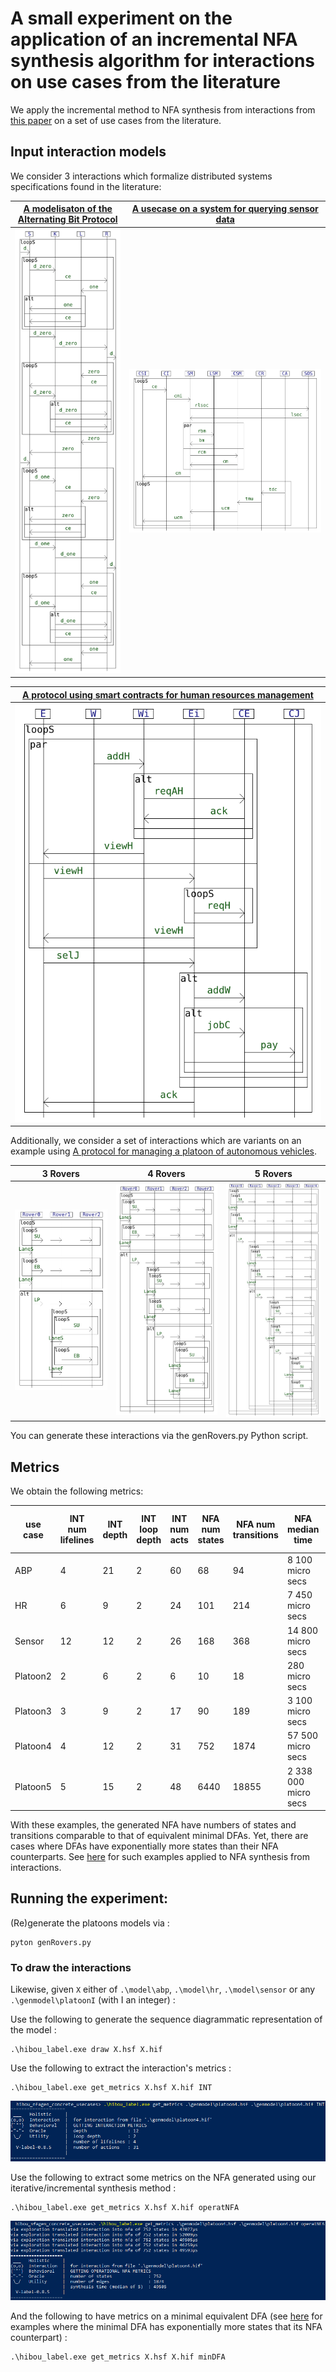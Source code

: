 # A small experiment on the application of an incremental NFA synthesis algorithm for interactions on use cases from the literature

We apply the incremental method to NFA synthesis from interactions from [this paper](https://arxiv.org/abs/2306.02983) on a set of use cases from the literature.



## Input interaction models

We consider 3 interactions which formalize distributed systems specifications found in the literature:


| [A modelisaton of the Alternating Bit Protocol](https://satoss.uni.lu/members/sjouke/papers/MaRe97.pdf) | [A usecase on a system for querying sensor data](https://josis.org/index.php/josis/article/view/38) |
|---------------------------------------------------------------------------------------------------------|-----------------------------------------------------------------------------------------------------|
| <img src="./README_images/abp_repr.png" alt="abp" width="250">                                          | <img src="./README_images/sensor_repr.png" alt="sensor" width="700">                                | 



| [A protocol using smart contracts for human resources management](https://ceur-ws.org/Vol-2580/DLT_2020_paper_8.pdf) |
|----------------------------------------------------------------------------------------------------------------------|
| <img src="./README_images/hr_repr.png" alt="HR">                                                         |


Additionally, we consider a set of interactions which are variants on an example using [A protocol for managing a platoon of autonomous vehicles](https://www.sparta.eu/assets/deliverables/SPARTA-D5.1-Assessment-specifications-and-roadmap-PU-M12.pdf).

| 3 Rovers                                                     | 4 Rovers                                                     | 5 Rovers                                                     |
|--------------------------------------------------------------|--------------------------------------------------------------|--------------------------------------------------------------|
| <img src="./README_images/platoon3_repr.png" alt="Platoon3"> | <img src="./README_images/platoon4_repr.png" alt="Platoon4"> | <img src="./README_images/platoon5_repr.png" alt="Platoon5"> |


You can generate these interactions via the genRovers.py Python script.


## Metrics

We obtain the following metrics:


| use case | INT num lifelines | INT depth | INT loop depth | INT num acts | NFA num states | NFA num transitions | NFA median time      | min DFA num states | min DFA num transitions |
| ---------|-------------------|-----------|----------------|--------------|----------------|---------------------|----------------------|--------------------|-------------------------| 
|   ABP    | 4                 | 21        | 2              | 60           | 68             | 94                  | 8 100 micro secs     | 64                 | 90                      |
|   HR     | 6                 | 9         | 2              | 24           | 101            | 214                 | 7 450 micro secs     | 102                | 215                     |
| Sensor   | 12                | 12        | 2              | 26           | 168            | 368                 | 14 800 micro secs    | 171                | 373                     |
| Platoon2 | 2                 | 6         | 2              | 6            | 10             | 18                  | 280 micro secs       | 10                 | 18                      |
| Platoon3 | 3                 | 9         | 2              | 17           | 90             | 189                 | 3 100 micro secs     | 90                 | 189                     |
| Platoon4 | 4                 | 12        | 2              | 31           | 752            | 1874                | 57 500 micro secs    | 752                | 1874                    |
| Platoon5 | 5                 | 15        | 2              | 48           | 6440           | 18855               | 2 338 000 micro secs | 6440               | 18855                   |



With these examples, the generated NFA have numbers of states and transitions comparable to that of equivalent minimal DFAs.
Yet, there are cases where DFAs have exponentially more states than their NFA counterparts.
See [here](https://github.com/erwanM974/hibou_nfa_generation) for such examples applied to NFA synthesis from interactions.


## Running the experiment:

(Re)generate the platoons models via :

```
pyton genRovers.py
```

### To draw the interactions

Likewise, given `X` either of `.\model\abp`, `.\model\hr`, `.\model\sensor` or any `.\genmodel\platoonI` (with I an integer) :

Use the following to generate the sequence diagrammatic representation of the model :
```
.\hibou_label.exe draw X.hsf X.hif
```

Use the following to extract the interaction's metrics :
```
.\hibou_label.exe get_metrics X.hsf X.hif INT
```

<img src="./README_images/metrics_INT.png" alt="metrics_INT">


Use the following to extract some metrics on the NFA generated using our iterative/incremental synthesis method :
```
.\hibou_label.exe get_metrics X.hsf X.hif operatNFA
```

<img src="./README_images/metrics_operatNFA.png" alt="metrics_INT">



And the following to have metrics on a minimal equivalent DFA
(see [here](https://github.com/erwanM974/hibou_nfa_generation) for examples where the minimal DFA has exponentially more states that its NFA counterpart) :
```
.\hibou_label.exe get_metrics X.hsf X.hif minDFA
```